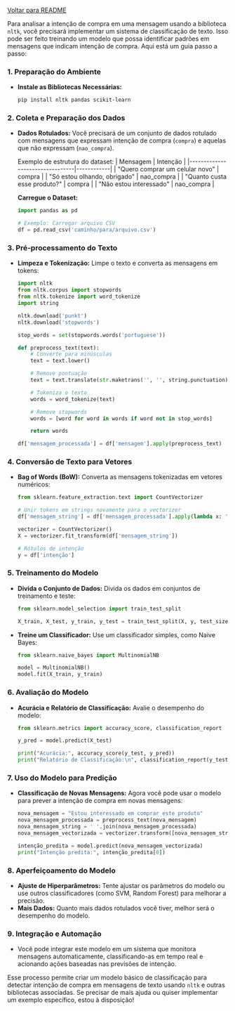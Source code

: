 [Voltar para README](readme.md)

Para analisar a intenção de compra em uma mensagem usando a biblioteca `nltk`, você precisará implementar um sistema de classificação de texto. Isso pode ser feito treinando um modelo que possa identificar padrões em mensagens que indicam intenção de compra. Aqui está um guia passo a passo:

### 1. **Preparação do Ambiente**
   - **Instale as Bibliotecas Necessárias:**
     ```bash
     pip install nltk pandas scikit-learn
     ```

### 2. **Coleta e Preparação dos Dados**
   - **Dados Rotulados:**
     Você precisará de um conjunto de dados rotulado com mensagens que expressam intenção de compra (`compra`) e aquelas que não expressam (`nao_compra`).

     Exemplo de estrutura do dataset:
     | Mensagem                        | Intenção   |
     |---------------------------------|------------|
     | "Quero comprar um celular novo" | compra     |
     | "Só estou olhando, obrigado"    | nao_compra |
     | "Quanto custa esse produto?"    | compra     |
     | "Não estou interessado"         | nao_compra |

     **Carregue o Dataset:**
     ```python
     import pandas as pd

     # Exemplo: Carregar arquivo CSV
     df = pd.read_csv('caminho/para/arquivo.csv')
     ```

### 3. **Pré-processamento do Texto**
   - **Limpeza e Tokenização:**
     Limpe o texto e converta as mensagens em tokens:
     ```python
     import nltk
     from nltk.corpus import stopwords
     from nltk.tokenize import word_tokenize
     import string

     nltk.download('punkt')
     nltk.download('stopwords')

     stop_words = set(stopwords.words('portuguese'))

     def preprocess_text(text):
         # Converte para minúsculas
         text = text.lower()

         # Remove pontuação
         text = text.translate(str.maketrans('', '', string.punctuation))

         # Tokeniza o texto
         words = word_tokenize(text)

         # Remove stopwords
         words = [word for word in words if word not in stop_words]

         return words

     df['mensagem_processada'] = df['mensagem'].apply(preprocess_text)
     ```

### 4. **Conversão de Texto para Vetores**
   - **Bag of Words (BoW):**
     Converta as mensagens tokenizadas em vetores numéricos:
     ```python
     from sklearn.feature_extraction.text import CountVectorizer

     # Unir tokens em strings novamente para o vectorizer
     df['mensagem_string'] = df['mensagem_processada'].apply(lambda x: ' '.join(x))

     vectorizer = CountVectorizer()
     X = vectorizer.fit_transform(df['mensagem_string'])

     # Rótulos de intenção
     y = df['intenção']
     ```

### 5. **Treinamento do Modelo**
   - **Divida o Conjunto de Dados:**
     Divida os dados em conjuntos de treinamento e teste:
     ```python
     from sklearn.model_selection import train_test_split

     X_train, X_test, y_train, y_test = train_test_split(X, y, test_size=0.2, random_state=42)
     ```

   - **Treine um Classificador:**
     Use um classificador simples, como Naive Bayes:
     ```python
     from sklearn.naive_bayes import MultinomialNB

     model = MultinomialNB()
     model.fit(X_train, y_train)
     ```

### 6. **Avaliação do Modelo**
   - **Acurácia e Relatório de Classificação:**
     Avalie o desempenho do modelo:
     ```python
     from sklearn.metrics import accuracy_score, classification_report

     y_pred = model.predict(X_test)

     print("Acurácia:", accuracy_score(y_test, y_pred))
     print("Relatório de Classificação:\n", classification_report(y_test, y_pred))
     ```

### 7. **Uso do Modelo para Predição**
   - **Classificação de Novas Mensagens:**
     Agora você pode usar o modelo para prever a intenção de compra em novas mensagens:
     ```python
     nova_mensagem = "Estou interessado em comprar este produto"
     nova_mensagem_processada = preprocess_text(nova_mensagem)
     nova_mensagem_string = ' '.join(nova_mensagem_processada)
     nova_mensagem_vectorizada = vectorizer.transform([nova_mensagem_string])

     intenção_predita = model.predict(nova_mensagem_vectorizada)
     print("Intenção predita:", intenção_predita[0])
     ```

### 8. **Aperfeiçoamento do Modelo**
   - **Ajuste de Hiperparâmetros:**
     Tente ajustar os parâmetros do modelo ou use outros classificadores (como SVM, Random Forest) para melhorar a precisão.
   - **Mais Dados:**
     Quanto mais dados rotulados você tiver, melhor será o desempenho do modelo.

### 9. **Integração e Automação**
   - Você pode integrar este modelo em um sistema que monitora mensagens automaticamente, classificando-as em tempo real e acionando ações baseadas nas previsões de intenção.

Esse processo permite criar um modelo básico de classificação para detectar intenção de compra em mensagens de texto usando `nltk` e outras bibliotecas associadas. Se precisar de mais ajuda ou quiser implementar um exemplo específico, estou à disposição!